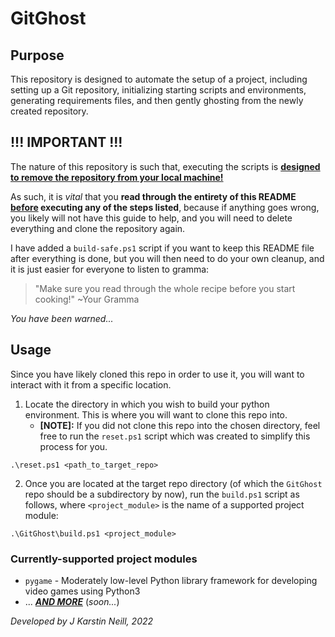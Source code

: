# GitGhost

## Purpose
This repository is designed to automate the setup of a project, including setting up a Git repository, initializing starting scripts and environments, generating requirements files, and then gently ghosting from the newly created repository.

## !!! IMPORTANT !!!
The nature of this repository is such that, executing the scripts is **<ins>designed to remove the repository from your local machine!</ins>**

As such, it is *vital* that you **read through the entirety of this README <ins>before</ins> executing any of the steps listed**, because if anything goes wrong, you likely will not have this guide to help, and you will need to delete everything and clone the repository again.

I have added a `build-safe.ps1` script if you want to keep this README file after everything is done, but you will then need to do your own cleanup, and it is just easier for everyone to listen to gramma:
> "Make sure you read through the whole recipe before you start cooking!" ~Your Gramma


*You have been warned...*


## Usage
Since you have likely cloned this repo in order to use it, you will want to interact with it from a specific location.
1. Locate the directory in which you wish to build your python environment. This is where you will want to clone this repo into.
    - **[NOTE]:** If you did not clone this repo into the chosen directory, feel free to run the `reset.ps1` script which was created to simplify this process for you.
    
```
.\reset.ps1 <path_to_target_repo>
```

2. Once you are located at the target repo directory (of which the `GitGhost` repo should be a subdirectory by now), run the `build.ps1` script as follows, where `<project_module>` is the name of a supported project module:

```
.\GitGhost\build.ps1 <project_module>
```

### Currently-supported project modules
- `pygame` - Moderately low-level Python library framework for developing video games using Python3
- ... ***<ins>AND MORE</ins>*** (*soon...*)


*Developed by J Karstin Neill, 2022*